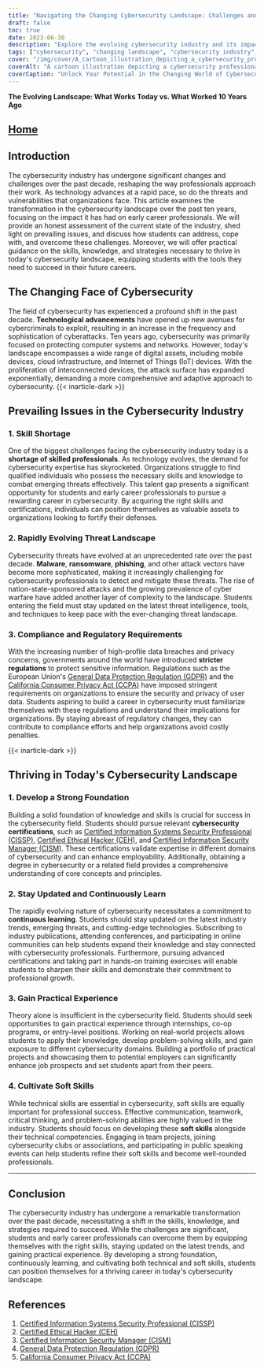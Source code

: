 ```yaml
---
title: "Navigating the Changing Cybersecurity Landscape: Challenges and Strategies for Early Career Professionals"
draft: false
toc: true
date: 2023-06-30
description: "Explore the evolving cybersecurity industry and its impact on early career professionals, with practical guidance on addressing challenges and thriving in today's landscape."
tags: ["cybersecurity", "changing landscape", "cybersecurity industry", "early career professionals", "technology advancements", "cyber threats", "skill shortage", "rapid evolution", "compliance requirements", "practical guidance", "cybersecurity certifications", "continuous learning", "practical experience", "soft skills development", "thriving career", "evolving cybersecurity", "challenges in cybersecurity", "impact of technology", "cybersecurity skills", "emerging threats", "cybersecurity regulations", "career advice", "cybersecurity education", "cybersecurity trends", "cybersecurity professionals", "cybersecurity job market", "cybersecurity strategies", "job prospects", "cybersecurity awareness", "industry certifications", "network security"]
cover: "/img/cover/A_cartoon_illustration_depicting_a_cybersecurity_profession_c.png"
coverAlt: "A cartoon illustration depicting a cybersecurity professional safeguarding a network with a shield and lock."
coverCaption: "Unlock Your Potential in the Changing World of Cybersecurity"
---
```


**The Evolving Landscape: What Works Today vs. What Worked 10 Years Ago**

## [Home](/cyber-security-career-playbook-start/)

## Introduction

The cybersecurity industry has undergone significant changes and challenges over the past decade, reshaping the way professionals approach their work. As technology advances at a rapid pace, so do the threats and vulnerabilities that organizations face. This article examines the transformation in the cybersecurity landscape over the past ten years, focusing on the impact it has had on early career professionals. We will provide an honest assessment of the current state of the industry, shed light on prevailing issues, and discuss how students can address, cope with, and overcome these challenges. Moreover, we will offer practical guidance on the skills, knowledge, and strategies necessary to thrive in today's cybersecurity landscape, equipping students with the tools they need to succeed in their future careers.

## The Changing Face of Cybersecurity

The field of cybersecurity has experienced a profound shift in the past decade. **Technological advancements** have opened up new avenues for cybercriminals to exploit, resulting in an increase in the frequency and sophistication of cyberattacks. Ten years ago, cybersecurity was primarily focused on protecting computer systems and networks. However, today's landscape encompasses a wide range of digital assets, including mobile devices, cloud infrastructure, and Internet of Things (IoT) devices. With the proliferation of interconnected devices, the attack surface has expanded exponentially, demanding a more comprehensive and adaptive approach to cybersecurity.
{{< inarticle-dark >}}
## Prevailing Issues in the Cybersecurity Industry

### 1. Skill Shortage

One of the biggest challenges facing the cybersecurity industry today is a **shortage of skilled professionals**. As technology evolves, the demand for cybersecurity expertise has skyrocketed. Organizations struggle to find qualified individuals who possess the necessary skills and knowledge to combat emerging threats effectively. This talent gap presents a significant opportunity for students and early career professionals to pursue a rewarding career in cybersecurity. By acquiring the right skills and certifications, individuals can position themselves as valuable assets to organizations looking to fortify their defenses.

### 2. Rapidly Evolving Threat Landscape

Cybersecurity threats have evolved at an unprecedented rate over the past decade. **Malware**, **ransomware**, **phishing**, and other attack vectors have become more sophisticated, making it increasingly challenging for cybersecurity professionals to detect and mitigate these threats. The rise of nation-state-sponsored attacks and the growing prevalence of cyber warfare have added another layer of complexity to the landscape. Students entering the field must stay updated on the latest threat intelligence, tools, and techniques to keep pace with the ever-changing threat landscape.

### 3. Compliance and Regulatory Requirements

With the increasing number of high-profile data breaches and privacy concerns, governments around the world have introduced **stricter regulations** to protect sensitive information. Regulations such as the European Union's [General Data Protection Regulation (GDPR)](https://eur-lex.europa.eu/legal-content/EN/TXT/?uri=CELEX%3A32016R0679) and the [California Consumer Privacy Act (CCPA)](https://oag.ca.gov/privacy/ccpa) have imposed stringent requirements on organizations to ensure the security and privacy of user data. Students aspiring to build a career in cybersecurity must familiarize themselves with these regulations and understand their implications for organizations. By staying abreast of regulatory changes, they can contribute to compliance efforts and help organizations avoid costly penalties.

{{< inarticle-dark >}}
## Thriving in Today's Cybersecurity Landscape
### 1. Develop a Strong Foundation

Building a solid foundation of knowledge and skills is crucial for success in the cybersecurity field. Students should pursue relevant **cybersecurity certifications**, such as [Certified Information Systems Security Professional (CISSP)](https://www.isc2.org/Certifications/CISSP), [Certified Ethical Hacker (CEH)](https://www.eccouncil.org/programs/certified-ethical-hacker-ceh/), and [Certified Information Security Manager (CISM)](https://www.isaca.org/credentialing/cism). These certifications validate expertise in different domains of cybersecurity and can enhance employability. Additionally, obtaining a degree in cybersecurity or a related field provides a comprehensive understanding of core concepts and principles.

### 2. Stay Updated and Continuously Learn

The rapidly evolving nature of cybersecurity necessitates a commitment to **continuous learning**. Students should stay updated on the latest industry trends, emerging threats, and cutting-edge technologies. Subscribing to industry publications, attending conferences, and participating in online communities can help students expand their knowledge and stay connected with cybersecurity professionals. Furthermore, pursuing advanced certifications and taking part in hands-on training exercises will enable students to sharpen their skills and demonstrate their commitment to professional growth.

### 3. Gain Practical Experience

Theory alone is insufficient in the cybersecurity field. Students should seek opportunities to gain practical experience through internships, co-op programs, or entry-level positions. Working on real-world projects allows students to apply their knowledge, develop problem-solving skills, and gain exposure to different cybersecurity domains. Building a portfolio of practical projects and showcasing them to potential employers can significantly enhance job prospects and set students apart from their peers.

### 4. Cultivate Soft Skills

While technical skills are essential in cybersecurity, soft skills are equally important for professional success. Effective communication, teamwork, critical thinking, and problem-solving abilities are highly valued in the industry. Students should focus on developing these **soft skills** alongside their technical competencies. Engaging in team projects, joining cybersecurity clubs or associations, and participating in public speaking events can help students refine their soft skills and become well-rounded professionals.

______

## Conclusion

The cybersecurity industry has undergone a remarkable transformation over the past decade, necessitating a shift in the skills, knowledge, and strategies required to succeed. While the challenges are significant, students and early career professionals can overcome them by equipping themselves with the right skills, staying updated on the latest trends, and gaining practical experience. By developing a strong foundation, continuously learning, and cultivating both technical and soft skills, students can position themselves for a thriving career in today's cybersecurity landscape.

## References

1. [Certified Information Systems Security Professional (CISSP)](https://www.isc2.org/Certifications/CISSP)
2. [Certified Ethical Hacker (CEH)](https://www.eccouncil.org/programs/certified-ethical-hacker-ceh/)
3. [Certified Information Security Manager (CISM)](https://www.isaca.org/credentialing/cism)
4. [General Data Protection Regulation (GDPR)](https://eur-lex.europa.eu/legal-content/EN/TXT/?uri=CELEX%3A32016R0679)
5. [California Consumer Privacy Act (CCPA)](https://oag.ca.gov/privacy/ccpa)
